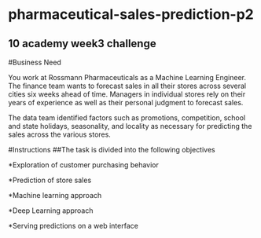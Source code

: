 # pharmaceutical-sales-prediction-p2
## 10 academy week3 challenge 
#Business Need

You work at Rossmann Pharmaceuticals as a Machine Learning Engineer. The finance team wants to forecast sales in all their stores across several cities six weeks ahead of time. Managers in individual stores rely on their years of experience as well as their personal judgment to forecast sales. 

The data team identified factors such as promotions, competition, school and state holidays, seasonality, and locality as necessary for predicting the sales across the various stores.

#Instructions
##The task is divided into the following objectives

*Exploration of customer purchasing behavior

*Prediction of store sales

*Machine learning approach

*Deep Learning approach

*Serving predictions on a web interface
